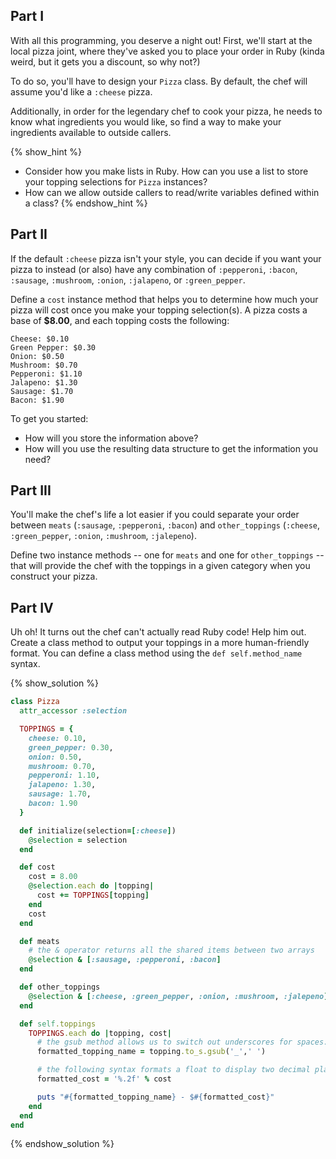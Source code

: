 ## Part I

With all this programming, you deserve a night out! First, we'll start at the
local pizza joint, where they've asked you to place your order in Ruby (kinda weird, but it gets you a discount, so why not?)

To do so, you'll have to design your `Pizza` class. By default, the chef will
assume you'd like a `:cheese` pizza.

Additionally, in order for the legendary chef to cook your pizza, he needs to know what ingredients you would like, so find a way to make your ingredients available to outside callers.

{% show_hint %}
* Consider how you make lists in Ruby. How can you use a list to store your topping selections for `Pizza` instances?
* How can we allow outside callers to read/write variables defined within a class?
{% endshow_hint %}

## Part II

If the default `:cheese` pizza isn't your style, you can decide if you want your pizza to instead (or also) have any combination of `:pepperoni`, `:bacon`, `:sausage`, `:mushroom`, `:onion`, `:jalapeno`, or `:green_pepper`.

Define a `cost` instance method that helps you to determine how much your pizza will cost once you make your topping selection(s). A pizza costs a base of **$8.00**, and each topping costs the following:

```no-highlight
Cheese: $0.10
Green Pepper: $0.30
Onion: $0.50
Mushroom: $0.70
Pepperoni: $1.10
Jalapeno: $1.30
Sausage: $1.70
Bacon: $1.90
```

To get you started:

* How will you store the information above?  
* How will you use the resulting data structure to get the information you need?  

## Part III

You'll make the chef's life a lot easier if you could separate your order between `meats` (`:sausage`, `:pepperoni`, `:bacon`) and `other_toppings` (`:cheese`, `:green_pepper`, `:onion`, `:mushroom`, `:jalepeno`).

Define two instance methods -- one for `meats` and one for `other_toppings` -- that will provide the chef with the toppings in a given category when you construct your pizza.

## Part IV

Uh oh! It turns out the chef can't actually read Ruby code! Help him out. Create a class method to output your toppings in a more human-friendly format. You can define a class method using the `def self.method_name` syntax.

{% show_solution %}
```ruby
class Pizza
  attr_accessor :selection

  TOPPINGS = {
    cheese: 0.10,
    green_pepper: 0.30,
    onion: 0.50,
    mushroom: 0.70,
    pepperoni: 1.10,
    jalapeno: 1.30,
    sausage: 1.70,
    bacon: 1.90
  }

  def initialize(selection=[:cheese])
    @selection = selection
  end

  def cost
    cost = 8.00
    @selection.each do |topping|
      cost += TOPPINGS[topping]
    end
    cost
  end

  def meats
    # the & operator returns all the shared items between two arrays
    @selection & [:sausage, :pepperoni, :bacon]
  end

  def other_toppings
    @selection & [:cheese, :green_pepper, :onion, :mushroom, :jalepeno]
  end

  def self.toppings
    TOPPINGS.each do |topping, cost|
      # the gsub method allows us to switch out underscores for spaces:
      formatted_topping_name = topping.to_s.gsub('_',' ')

      # the following syntax formats a float to display two decimal places:
      formatted_cost = '%.2f' % cost

      puts "#{formatted_topping_name} - $#{formatted_cost}"
    end
  end
end
```
{% endshow_solution %}
